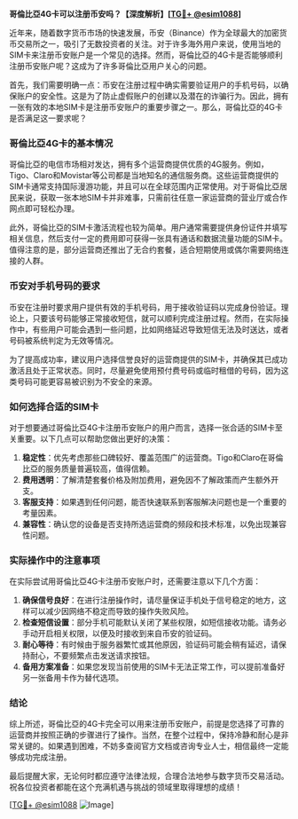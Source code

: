 **哥倫比亞4G卡可以注册币安吗？【深度解析】[[TG💪+ @esim1088](https://t.me/s/esim1088)]**

近年来，随着数字货币市场的快速发展，币安（Binance）作为全球最大的加密货币交易所之一，吸引了无数投资者的关注。对于许多海外用户来说，使用当地的SIM卡来注册币安账户是一个常见的选择。然而，哥倫比亞的4G卡是否能够顺利注册币安账户呢？这成为了许多哥倫比亞用户关心的问题。

首先，我们需要明确一点：币安在注册过程中确实需要验证用户的手机号码，以确保账户的安全性。这是为了防止虚假账户的创建以及潜在的诈骗行为。因此，拥有一张有效的本地SIM卡是注册币安账户的重要步骤之一。那么，哥倫比亞的4G卡是否满足这一要求呢？

### 哥倫比亞4G卡的基本情况

哥倫比亞的电信市场相对发达，拥有多个运营商提供优质的4G服务。例如，Tigo、Claro和Movistar等公司都是当地知名的通信服务商。这些运营商提供的SIM卡通常支持国际漫游功能，并且可以在全球范围内正常使用。对于哥倫比亞居民来说，获取一张本地SIM卡并非难事，只需前往任意一家运营商的营业厅或合作网点即可轻松办理。

此外，哥倫比亞的SIM卡激活流程也较为简单。用户通常需要提供身份证件并填写相关信息，然后支付一定的费用即可获得一张具有通话和数据流量功能的SIM卡。值得注意的是，部分运营商还推出了无合约套餐，适合短期使用或偶尔需要网络连接的人群。

### 币安对手机号码的要求

币安在注册时要求用户提供有效的手机号码，用于接收验证码以完成身份验证。理论上，只要该号码能够正常接收短信，就可以顺利完成注册过程。然而，在实际操作中，有些用户可能会遇到一些问题，比如网络延迟导致短信无法及时送达，或者号码被系统判定为无效等情况。

为了提高成功率，建议用户选择信誉良好的运营商提供的SIM卡，并确保其已成功激活且处于正常状态。同时，尽量避免使用预付费号码或临时租借的号码，因为这类号码可能更容易被识别为不安全的来源。

### 如何选择合适的SIM卡

对于想要通过哥倫比亞4G卡注册币安账户的用户而言，选择一张合适的SIM卡至关重要。以下几点可以帮助您做出更好的决策：

1. **稳定性**：优先考虑那些口碑较好、覆盖范围广的运营商。Tigo和Claro在哥倫比亞的服务质量普遍较高，值得信赖。
2. **费用透明**：了解清楚套餐价格及附加费用，避免因不了解政策而产生额外开支。
3. **客服支持**：如果遇到任何问题，能否快速联系到客服解决问题也是一个重要的考量因素。
4. **兼容性**：确认您的设备是否支持所选运营商的频段和技术标准，以免出现兼容性问题。

### 实际操作中的注意事项

在实际尝试用哥倫比亞4G卡注册币安账户时，还需要注意以下几个方面：

1. **确保信号良好**：在进行注册操作时，请尽量保证手机处于信号稳定的地方，这样可以减少因网络不稳定而导致的操作失败风险。
2. **检查短信设置**：部分手机可能默认关闭了某些权限，如短信接收功能。请务必手动开启相关权限，以便及时接收到来自币安的验证码。
3. **耐心等待**：有时候由于服务器繁忙或其他原因，验证码可能会稍有延迟，请保持耐心，不要频繁点击发送请求按钮。
4. **备用方案准备**：如果您发现当前使用的SIM卡无法正常工作，可以提前准备好另一张备用卡作为替代选项。

### 结论

综上所述，哥倫比亞的4G卡完全可以用来注册币安账户，前提是您选择了可靠的运营商并按照正确的步骤进行了操作。当然，在整个过程中，保持冷静和耐心是非常关键的。如果遇到困难，不妨多查阅官方文档或咨询专业人士，相信最终一定能够成功完成注册。

最后提醒大家，无论何时都应遵守法律法规，合理合法地参与数字货币交易活动。祝各位投资者都能在这个充满机遇与挑战的领域里取得理想的成绩！

[[TG💪+ @esim1088](https://t.me/s/esim1088) ![Image](https://i.postimg.cc/4NQfJmqS/Snipaste-2025-05-13-00-14-12.png)]